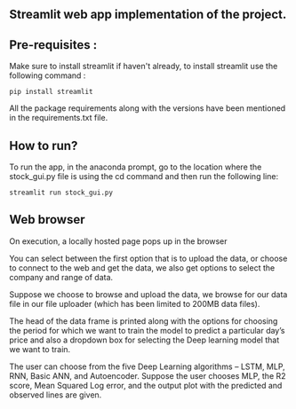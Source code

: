 ## Streamlit web app implementation of the project. 

## Pre-requisites :

Make sure to install streamlit if haven't already, to install streamlit use the following command :

```
pip install streamlit
```
All the package requirements along with the versions have been mentioned in the requirements.txt file. 

## How to run?

To run the app, in the anaconda prompt, go to the location where the stock_gui.py file is using the cd command and then run the following line:

```
streamlit run stock_gui.py
```

## Web browser

On execution, a locally hosted page pops up in the browser

You can select between the first option that is to upload the data, or choose to connect to the web and get the data, we also get options to select the company and range of data. 


Suppose we choose to browse and upload the data, we browse for our data file in our file uploader (which has been limited to 200MB data files). 


The head of the data frame is printed along with the options for choosing the period for which we want to train the model to predict a particular day’s price and also a dropdown box for selecting the Deep learning model that we want to train.


The user can choose from the five Deep Learning algorithms – LSTM, MLP, RNN, Basic ANN, and Autoencoder. Suppose the user chooses MLP, the R2 score, Mean Squared Log error, and the output plot with the predicted and observed lines are given. 

